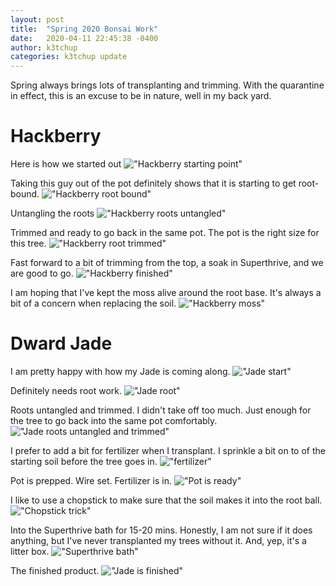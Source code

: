 ```yaml
---
layout: post
title:  "Spring 2020 Bonsai Work"
date:   2020-04-11 22:45:38 -0400
author: k3tchup
categories: k3tchup update
---
```


Spring always brings lots of transplanting and trimming.   With the quarantine in effect, this is an excuse to be in nature, well in my back yard.

# Hackberry

Here is how we started out
!["Hackberry starting point"](/images/20200411/hackberry_start.jpg)

Taking this guy out of the pot definitely shows that it is starting to get root-bound.
!["Hackberry root bound"](/images/20200411/hackberry_root.jpg)

Untangling the roots
!["Hackberry roots untangled"](/images/20200411/hackberry_root2.jpg)

Trimmed and ready to go back in the same pot.   The pot is the right size for this tree.
!["Hackberry root trimmed"](/images/20200411/hackberry_root_trimmed.jpg)

Fast forward to a bit of trimming from the top, a soak in Superthrive, and we are good to go.
!["Hackberry finished"](/images/20200411/hackberry_finish.jpg)

I am hoping that I've kept the moss alive around the root base.  It's always a bit of a concern when replacing the soil.
!["Hackberry moss"](/images/20200411/hackberry_moss.jpg)

# Dward Jade

I am pretty happy with how my Jade is coming along. 
!["Jade start"](/images/20200411/jade_start.jpg)

Definitely needs root work. 
!["Jade root"](/images/20200411/jade_root.jpg)

Roots untangled and trimmed.   I didn't take off too much. Just enough for the tree to go back into the same pot comfortably.  
!["Jade roots untangled and trimmed"](/images/20200411/jade_root2.jpg)

I prefer to add a bit for fertilizer when I transplant.  I sprinkle a bit on to of the starting soil before the tree goes in.
!["fertilizer"](/images/20200411/fertilizer.jpg)

Pot is prepped.  Wire set.  Fertilizer is in.
!["Pot is ready"](/images/20200411/pot_ready.jpg)

I like to use a chopstick to make sure that the soil makes it into the root ball.
!["Chopstick trick"](/images/20200411/chopstick_trick.jpg)

Into the Superthrive bath for 15-20 mins.  Honestly, I am not sure if it does anything, but I've never transplanted my trees without it.  And, yep, it's a litter box.
!["Superthrive bath"](/images/20200411/superthrive_bath.jpg)

The finished product.
!["Jade is finished"](/images/20200411/jade_finish.jpg)